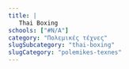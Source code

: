 ```yaml
---
title: |
   Thai Boxing
schools: ["#N/A"]
category: "Πολεμικές τέχνες"
slugSubcategory: "thai-boxing"
slugCategory: "polemikes-texnes"
---
```


